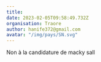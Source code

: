 ```yaml
---
title: 
date: 2023-02-05T09:58:49.732Z
organisation: Traore 
author: hanife372@gmail.com
avatar: "/img/pays/SN.svg"
---
```


Non à la candidature de macky sall